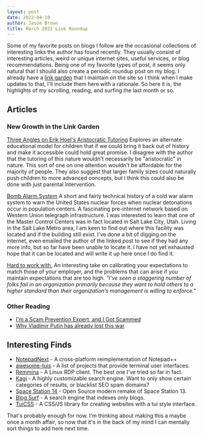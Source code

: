 ```yaml
---
layout: post
date: 2022-04-10
author: Jason Brown
title: March 2022 Link Roundup
---
```

Some of my favorite posts on blogs I follow are the occasional collections of interesting links the author has found recently. They usually consist of interesting articles, weird or unique internet sites, useful services, or blog recommendations. Being one of my favorite types of post, it seems only natural that I should also create a periodic roundup post on my blog. I already have a [link garden](/personal/link-garden.html) that I maintain on the site so I think when I make updates to that, I'll include them here with a rationale. So here it is, the highlights of my scrolling, reading, and surfing the last month or so.

## Articles

### New Growth in the Link Garden
[Three Angles on Erik Hoel's Aristocratic Tutoring](https://slimemoldtimemold.com/2022/03/20/three-angles-on-erik-hoels-aristocratic-tutoring/) Explores an alternate educational model for children that if we could bring it back out of history and make it accessible could hold great promise. I disagree with the author that the tutoring of this nature wouldn't necessarily be "aristocratic" in nature. This sort of one on one attention wouldn't be affordable for the majority of people. They also suggest that larger family sizes could naturally push children to more advanced concepts, but I think this could also be done with just parental intervention.

[Bomb Alarm System](https://computer.rip/2022-04-01-Bomb-Alarm-System.html) A short and fairly technical history of a cold war alarm system to warn the United States nuclear forces when nuclear detonations occur in population centers. A fascinating pre-internet network based on Western Union telegraph infrastructure. I was interested to learn that one of the Master Control Centers was in fact located in Salt Lake City, Utah. Living in the Salt Lake Metro area, I am keen to find out where this facility was located and if the building still exist. I've done a bit of digging on the internet, even emailed the author of the linked post to see if they had any more info, but so far have been unable to locate it. I have not yet exhausted hope that it can be located and will write it up here once I do find it.

[Hard to work with.](https://lethain.com/hard-to-work-with/) An interesting take on calibrating your expectations to match those of your employer, and the problems that can arise if you maintain expectations that are too high. *"I’ve seen a staggering number of folks fail in an organization primarily because they want to hold others to a higher standard than their organization’s management is willing to enforce."*

### Other Reading
* [I'm a Scam Prevention Expert, and I Got Scammed](http://www.lupinia.net/writing/tech/scammed.htm)
* [Why Vladimir Putin has already lost this war](https://www.theguardian.com/commentisfree/2022/feb/28/vladimir-putin-war-russia-ukraine)

## Interesting Finds
* [NotepadNext](https://github.com/dail8859/NotepadNext) - A cross-platform reimplementation of Notepad++
* [awesome-tuis](https://github.com/rothgar/awesome-tuis) - A list of projects that provide terminal user interfaces.
* [Remmina](https://remmina.org/) - A Linux RDP client. The best one I've tried so far in fact.
* [Kagi](https://kagi.com/) - A highly customizable search engine. Want to only show certain categories of results, or blacklist SEO spam domains?
* [Space Station 14](https://spacestation14.io/) - Open Source modern remake of Space Station 13.
* [Blog Surf](https://blogsurf.io) - A search engine that indexes only blogs. 
* [TuiCSS](https://github.com/vinibiavatti1/TuiCss) - A CSS/JS library for creating websites with a tui style interface.

That's probably enough for now. I'm thinking about making this a maybe once a month affair, so now that it's in the back of my mind I can mentally sort things to add here next time.
